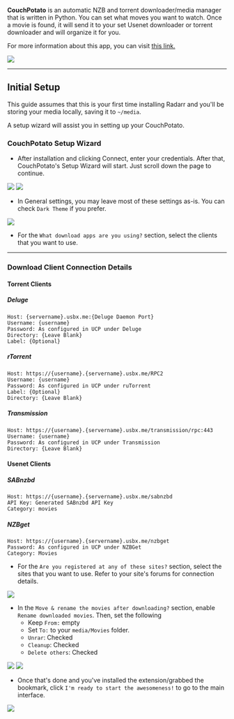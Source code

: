 **CouchPotato** is an automatic NZB and torrent downloader/media manager that is written in Python. You can set what moves you want to watch. Once a movie is found, it will send it to your set Usenet downloader or torrent downloader and will organize it for you.

For more information about this app, you can visit [this link.](https://couchpota.to/)

![](https://docs.usbx.me/uploads/images/gallery/2020-05/image-1589267749576.png)

***

## Initial Setup

This guide assumes that this is your first time installing Radarr and you'll be storing your media locally, saving it to `~/media`.

A setup wizard will assist you in setting up your CouchPotato.

### CouchPotato Setup Wizard

* After installation and clicking Connect, enter your credentials. After that, CouchPotato's Setup Wizard will start. Just scroll down the page to continue.

![](https://docs.usbx.me/uploads/images/gallery/2020-05/image-1589263399129.png)
![](https://docs.usbx.me/uploads/images/gallery/2020-05/image-1589263495913.png)

* In General settings, you may leave most of these settings as-is. You can check `Dark Theme` if you prefer.

![](https://docs.usbx.me/uploads/images/gallery/2020-05/image-1589263569946.png)

* For the `What download apps are you using?` section, select the clients that you want to use.

***

### Download Client Connection Details
#### Torrent Clients
##### Deluge

```
Host: {servername}.usbx.me:{Deluge Daemon Port}
Username: {username}
Password: As configured in UCP under Deluge
Directory: {Leave Blank}
Label: {Optional}
```

##### rTorrent

```
Host: https://{username}.{servername}.usbx.me/RPC2
Username: {username}
Password: As configured in UCP under ruTorrent
Label: {Optional}
Directory: {Leave Blank}
```

##### Transmission

```
Host: https://{username}.{servername}.usbx.me/transmission/rpc:443
Username: {username}
Password: As configured in UCP under Transmission
Directory: {Leave Blank}
```

#### Usenet Clients
##### SABnzbd

```
Host: https://{username}.{servername}.usbx.me/sabnzbd
API Key: Generated SABnzbd API Key
Category: movies
```

##### NZBget

```
Host: https://{username}.{servername}.usbx.me/nzbget
Password: As configured in UCP under NZBGet
Category: Movies
```

* For the `Are you registered at any of these sites?` section, select the sites that you want to use. Refer to your site's forums for connection details.

![](https://docs.usbx.me/uploads/images/gallery/2020-05/image-1589266505084.png)

* In the `Move & rename the movies after downloading?` section, enable `Rename downloaded movies`. Then, set the following
  * Keep `From:` empty
  * Set `To:` to your `media/Movies` folder.
  * `Unrar`: Checked
  * `Cleanup`: Checked
  * `Delete others`: Checked

![](https://docs.usbx.me/uploads/images/gallery/2020-05/image-1589266785763.png)
![](https://docs.usbx.me/uploads/images/gallery/2020-05/image-1589267535651.png)

* Once that's done and you've installed the extension/grabbed the bookmark, click `I'm ready to start the awesomeness!` to go to the main interface.

![](https://docs.usbx.me/uploads/images/gallery/2020-05/image-1589267749576.png)